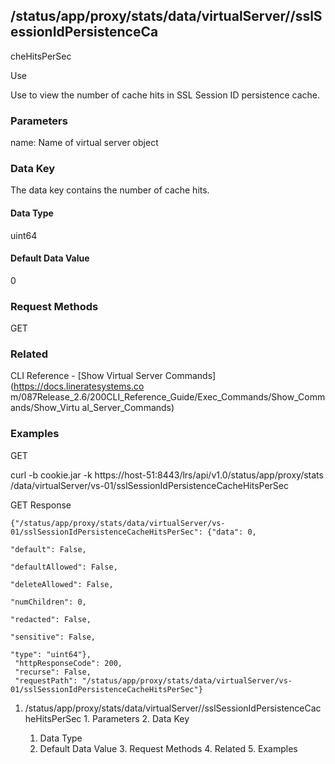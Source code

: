 ## /status/app/proxy/stats/data/virtualServer/<name>/sslSessionIdPersistenceCa
cheHitsPerSec

Use

Use to view the number of cache hits in SSL Session ID persistence cache.

### Parameters

name: Name of virtual server object

### Data Key

The data key contains the number of cache hits.

#### Data Type

uint64

#### Default Data Value

0

### Request Methods

GET

### Related

CLI Reference - [Show Virtual Server Commands](https://docs.lineratesystems.co
m/087Release_2.6/200CLI_Reference_Guide/Exec_Commands/Show_Commands/Show_Virtu
al_Server_Commands)

### Examples

GET

curl -b cookie.jar -k https://host-51:8443/lrs/api/v1.0/status/app/proxy/stats
/data/virtualServer/vs-01/sslSessionIdPersistenceCacheHitsPerSec

GET Response

    
    {"/status/app/proxy/stats/data/virtualServer/vs-01/sslSessionIdPersistenceCacheHitsPerSec": {"data": 0,
                                                                                                  "default": False,
                                                                                                  "defaultAllowed": False,
                                                                                                  "deleteAllowed": False,
                                                                                                  "numChildren": 0,
                                                                                                  "redacted": False,
                                                                                                  "sensitive": False,
                                                                                                  "type": "uint64"},
     "httpResponseCode": 200,
     "recurse": False,
     "requestPath": "/status/app/proxy/stats/data/virtualServer/vs-01/sslSessionIdPersistenceCacheHitsPerSec"}
    

  1. /status/app/proxy/stats/data/virtualServer/<name>/sslSessionIdPersistenceCacheHitsPerSec
    1. Parameters
    2. Data Key
      1. Data Type
      2. Default Data Value
    3. Request Methods
    4. Related
    5. Examples

